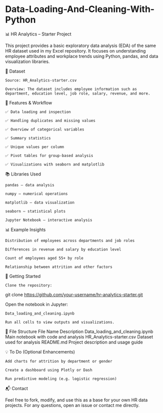 # Data-Loading-And-Cleaning-With-Python

📊 HR Analytics – Starter Project

This project provides a basic exploratory data analysis (EDA) of the same HR dataset used in my Excel repository. It focuses on understanding employee attributes and workplace trends using Python, pandas, and data visualization libraries.

📁 Dataset

    Source: HR_Analytics-starter.csv

    Overview: The dataset includes employee information such as department, education level, job role, salary, revenue, and more.

🔧 Features & Workflow

    ✅ Data loading and inspection

    ✅ Handling duplicates and missing values

    ✅ Overview of categorical variables

    ✅ Summary statistics

    ✅ Unique values per column

    ✅ Pivot tables for group-based analysis

    ✅ Visualizations with seaborn and matplotlib

📚 Libraries Used

    pandas – data analysis

    numpy – numerical operations

    matplotlib – data visualization

    seaborn – statistical plots

    Jupyter Notebook – interactive analysis

📊 Example Insights

    Distribution of employees across departments and job roles

    Differences in revenue and salary by education level

    Count of employees aged 55+ by role

    Relationship between attrition and other factors

🚀 Getting Started

    Clone the repository:

git clone https://github.com/your-username/hr-analytics-starter.git

Open the notebook in Jupyter:

    Data_loading_and_cleaning.ipynb

    Run all cells to view outputs and visualizations.

📌 File Structure
File Name	Description
Data_loading_and_cleaning.ipynb	Main notebook with code and analysis
HR_Analytics-starter.csv	Dataset used for analysis
README.md	Project description and usage guide

💡 To Do (Optional Enhancements)

    Add charts for attrition by department or gender

    Create a dashboard using Plotly or Dash

    Run predictive modeling (e.g. logistic regression)

📬 Contact

Feel free to fork, modify, and use this as a base for your own HR data projects. For any questions, open an issue or contact me directly.
